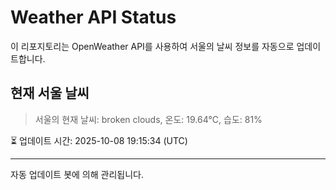 
# Weather API Status

이 리포지토리는 OpenWeather API를 사용하여 서울의 날씨 정보를 자동으로 업데이트합니다.

## 현재 서울 날씨
> 서울의 현재 날씨: broken clouds, 온도: 19.64°C, 습도: 81%

⏳ 업데이트 시간: 2025-10-08 19:15:34 (UTC)

---
자동 업데이트 봇에 의해 관리됩니다.
